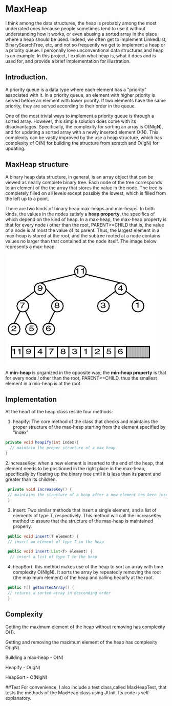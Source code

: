 # MaxHeap
I think among the data structures, the heap is probably among the most underrated ones because people sometimes tend to use it without understanding how it works, or even abusing a sorted array in the place where a heap should be used. Indeed, we often get to implement LinkedList, BinarySearchTree, etc, and not so frequently we get to implement a heap or a priority queue. I personally love unconventional data structures and heap is an example. In this project, I explain what heap is, what it does and is used for, and provide a brief implementation for illustration.

## Introduction. 
A priority queue is a data type where each element has a "priority" associated with it. In a priority queue, an element with higher priority is served before an element with lower priority. If two elements have the same priority, they are served according to their order in the queue. 

One of the most trivial ways to implement a priority queue is through a sorted array. However, this simple solution does come with its disadvantages. Specifically, the complexity for sorting an array is O(NlgN), and for updating a sorted array with a newly inserted element O(N). This complexity can be vastly improved by the use a heap structure, which has complexity of O(N) for building the structure from scratch and O(lgN) for updating.

## MaxHeap structure
A binary heap data structure, in general, is an array object that can be viewed as nearly complete binary tree. Each node of the tree corresponds to an element of the the array that stores the value in the node. The tree is completely filled on all levels except possibly the lowest, which is filled from the left up to a point. 

There are two kinds of binary heap:max-heaps and min-heaps. In both kinds, the values in the nodes satisfy a **heap property**, the specifics of which depend on the kind of heap. In a max-heap, the max-heap property is that for every node *i* other than the root, PARENT>=CHILD that is, the value of a node is at most the value of its parent. Thus, the largest element in a max-heap is stored at the root, and the subtree rooted at a node contains values no larger than that contained at the node itself. The image below represents a max-heap:

![Alt text](https://github.com/phsimo/MaxHeap/blob/master/MaxHeap.gif "Max Heap Structure")

A **min-heap** is organized in the opposite way; the **min-heap property** is that for every node *i* other than the root,
PARENT<=CHILD, thus the smallest element in a min-heap is at the root.

## Implementation
At the heart of the heap class reside four methods:

1. heapify: The core method of the class that checks and maintains the proper structure of the max-heap starting from the element specified by "index"

 ```java
 private void heapify(int index){
   // maintain the proper structure of a max heap
 }
 ```
2.increaseKey: when a new element is inserted to the end of the heap, that element needs to be positioned in the right place in the max-heap, specifically by floating up the binary tree until it is less than its parent and greater than its children.
 ```java
  private void increaseKey() {
  // maintains the structure of a heap after a new element has been inserted into it
  }
 ```

3. insert: Two similar methods that insert a single element, and a list of elements of type T, respectively. This method will call the increaseKey method to assure that the structure of the max-heap is maintained properly.
 ```java
  public void insert(T element) {
  // insert an element of type T in the heap
 ```
 
 ```java
  public void insert(List<T> element) {
   // insert a list of type T in the heap
 ```

4. heapSort: this method makes use of the heap to sort an array with time complexity O(NlgN). It sorts the array by repeatedly removing the root (the maximum element) of the heap and calling heapify at the root.

 ```java
  public T[] getSortedArray() {
  // returns a sorted array in descending order
  }
 ```
 
 
## Complexity
Getting the maximum element of the heap without removing has complexity O(1).

Getting and removing the maximum element of the heap has complexity O(lgN).

Building a max-heap - O(N)

Heapify - O(lgN)

HeapSort - O(NlgN)

##Test
For convenience, I also include a test class,called MaxHeapTest, that tests the methods of the MaxHeap class using JUnit. Its code is self-explanatory. 
